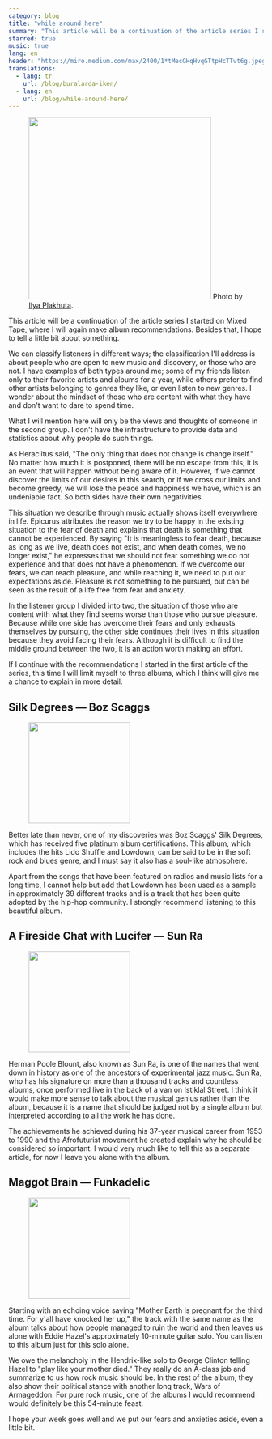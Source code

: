 ```yaml
---
category: blog
title: "while around here"
summary: "This article will be a continuation of the article series I started on Mixed Tape, where I will again make album recommendations. Besides that, I hope to tell a little bit about something."
starred: true
music: true
lang: en
header: "https://miro.medium.com/max/2400/1*tMecGHqHvqGTtpHcTTvt6g.jpeg"
translations:
  - lang: tr
    url: /blog/buralarda-iken/
  - lang: en
    url: /blog/while-around-here/
---
```


<figure>
    <img src="https://miro.medium.com/max/2400/1*tMecGHqHvqGTtpHcTTvt6g.jpeg" style="height: 360px">
    Photo by <a href="https://unsplash.com/@ilyapla"  target="_blank">Ilya Plakhuta</a>.
</figure>

This article will be a continuation of the article series I started on Mixed Tape, where I will again make album recommendations. Besides that, I hope to tell a little bit about something.

We can classify listeners in different ways; the classification I'll address is about people who are open to new music and discovery, or those who are not. I have examples of both types around me; some of my friends listen only to their favorite artists and albums for a year, while others prefer to find other artists belonging to genres they like, or even listen to new genres. I wonder about the mindset of those who are content with what they have and don't want to dare to spend time.

What I will mention here will only be the views and thoughts of someone in the second group. I don't have the infrastructure to provide data and statistics about why people do such things.

As Heraclitus said, "The only thing that does not change is change itself." No matter how much it is postponed, there will be no escape from this; it is an event that will happen without being aware of it. However, if we cannot discover the limits of our desires in this search, or if we cross our limits and become greedy, we will lose the peace and happiness we have, which is an undeniable fact. So both sides have their own negativities.

This situation we describe through music actually shows itself everywhere in life. Epicurus attributes the reason we try to be happy in the existing situation to the fear of death and explains that death is something that cannot be experienced. By saying "It is meaningless to fear death, because as long as we live, death does not exist, and when death comes, we no longer exist," he expresses that we should not fear something we do not experience and that does not have a phenomenon. If we overcome our fears, we can reach pleasure, and while reaching it, we need to put our expectations aside. Pleasure is not something to be pursued, but can be seen as the result of a life free from fear and anxiety.

In the listener group I divided into two, the situation of those who are content with what they find seems worse than those who pursue pleasure. Because while one side has overcome their fears and only exhausts themselves by pursuing, the other side continues their lives in this situation because they avoid facing their fears. Although it is difficult to find the middle ground between the two, it is an action worth making an effort.

If I continue with the recommendations I started in the first article of the series, this time I will limit myself to three albums, which I think will give me a chance to explain in more detail.

## Silk Degrees — Boz Scaggs

<figure>
    <img src="https://is4-ssl.mzstatic.com/image/thumb/Music124/v4/52/ab/ec/52abec64-adf9-6ffc-2a3b-225c789e90b3/source/600x600bb.jpg" style="height: 200px">
</figure>

Better late than never, one of my discoveries was Boz Scaggs' Silk Degrees, which has received five platinum album certifications. This album, which includes the hits Lido Shuffle and Lowdown, can be said to be in the soft rock and blues genre, and I must say it also has a soul-like atmosphere.

Apart from the songs that have been featured on radios and music lists for a long time, I cannot help but add that Lowdown has been used as a sample in approximately 39 different tracks and is a track that has been quite adopted by the hip-hop community. I strongly recommend listening to this beautiful album.

## A Fireside Chat with Lucifer — Sun Ra

<figure>
    <img src="https://is5-ssl.mzstatic.com/image/thumb/Music124/v4/94/62/59/94625986-7107-6f3b-20cd-d91efd4d9abf/source/600x600bb.jpg" style="height: 200px">
</figure>

Herman Poole Blount, also known as Sun Ra, is one of the names that went down in history as one of the ancestors of experimental jazz music. Sun Ra, who has his signature on more than a thousand tracks and countless albums, once performed live in the back of a van on Istiklal Street. I think it would make more sense to talk about the musical genius rather than the album, because it is a name that should be judged not by a single album but interpreted according to all the work he has done.

The achievements he achieved during his 37-year musical career from 1953 to 1990 and the Afrofuturist movement he created explain why he should be considered so important. I would very much like to tell this as a separate article, for now I leave you alone with the album.

## Maggot Brain — Funkadelic

<figure>
    <img src="https://is2-ssl.mzstatic.com/image/thumb/Music124/v4/1a/44/8d/1a448d99-f1b2-5180-fc5f-1a152ae94c23/source/600x600bb.jpg" style="height: 200px">
</figure>

Starting with an echoing voice saying "Mother Earth is pregnant for the third time. For y'all have knocked her up," the track with the same name as the album talks about how people managed to ruin the world and then leaves us alone with Eddie Hazel's approximately 10-minute guitar solo. You can listen to this album just for this solo alone.

We owe the melancholy in the Hendrix-like solo to George Clinton telling Hazel to "play like your mother died." They really do an A-class job and summarize to us how rock music should be. In the rest of the album, they also show their political stance with another long track, Wars of Armageddon. For pure rock music, one of the albums I would recommend would definitely be this 54-minute feast.

I hope your week goes well and we put our fears and anxieties aside, even a little bit. 
